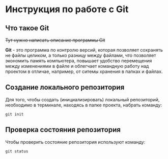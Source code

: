 # **Инструкция по работе с Git**

## Что такое Git

~~Тут нужно написать описание программы Git~~

**Git** - это программа по контролю версий, которая позволяет сохранять не файлы целиком, а только разницу между файлами, что позволяет экономить память компьютера, повышает удобство перемещения между изменениями в файле и облегчает командную работу над проектом в отличае, например, от ситемы хранения в папках и файлах.

## Создание локального репозитория

Для того, чтобы создать (инициализировать) локальный репозиторий, необходимо в терминале, находясь в папке проекта, набрать команду:

    git init

## Проверка состояния репозитория

Чтобы проверить состояние репозитория используют команду:

    git status

